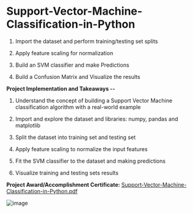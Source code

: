 # Support-Vector-Machine-Classification-in-Python

1. Import the dataset and perform training/testing set splits

2. Apply feature scaling for normalization

3. Build an SVM classifier and make Predictions

4. Build a Confusion Matrix and Visualize the results

**Project Implementation and Takeaways --**

1. Understand the concept of building a Support Vector Machine classification algorithm with a real-world example

2. Import and explore the dataset and libraries: numpy, pandas and matplotlib

3. Split the dataset into training set and testing set

4. Apply feature scaling to normalize the input features

5. Fit the SVM classifier to the dataset and making predictions

6. Visualize training and testing sets results


**Project Award/Accomplishment Certificate:** [Support-Vector-Machine-Classification-in-Python.pdf](https://github.com/Pikachu0405/Support-Vector-Machine-Classification-in-Python/files/7634844/Support-Vector-Machine-Classification-in-Python.pdf)

![image](https://user-images.githubusercontent.com/93926742/144256296-05c63072-6e8a-465f-8f00-0734387b2f0b.png)
